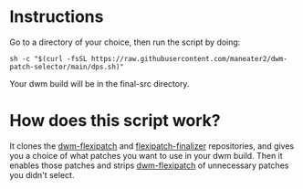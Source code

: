 # Instructions
Go to a directory of your choice, then run the script by doing:
```
sh -c "$(curl -fsSL https://raw.githubusercontent.com/maneater2/dwm-patch-selector/main/dps.sh)"
```
Your dwm build will be in the final-src directory.
# How does this script work?
It clones the [dwm-flexipatch](https://github.com/bakkeby/dwm-flexipatch)
and [flexipatch-finalizer](https://github.com/bakkeby/flexipatch-finalizer)
repositories, and gives you a choice of what patches you want to use in your dwm build.
Then it enables those patches and strips [dwm-flexipatch](https://github.com/bakkeby/dwm-flexipatch) of unnecessary patches you didn't select.
